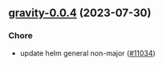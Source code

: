 

## [gravity-0.0.4](https://github.com/succelle/charts/compare/gravity-0.0.3...gravity-0.0.4) (2023-07-30)

### Chore

- update helm general non-major ([#11034](https://github.com/succelle/charts/issues/11034))
  
  